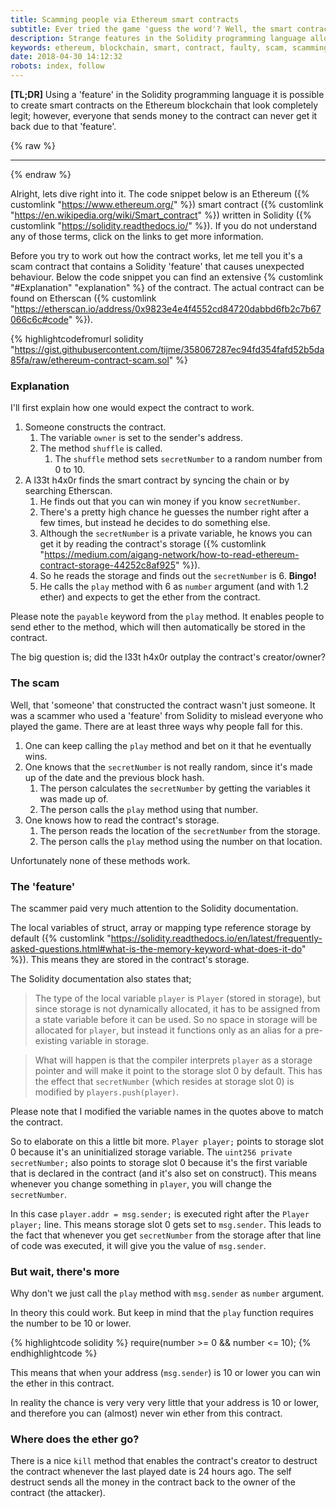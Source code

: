 ```yaml
---
title: Scamming people via Ethereum smart contracts
subtitle: Ever tried the game 'guess the word'? Well, the smart contract version isn't that fun to play.
description: Strange features in the Solidity programming language allow scammers to create faulty smart contracts (honeypots) on the ethereum blockchain.
keywords: ethereum, blockchain, smart, contract, faulty, scam, scamming, hack, steal, money, guess, the, word, game, honeypot
date: 2018-04-30 14:12:32
robots: index, follow
---
```


**[TL;DR]** Using a 'feature' in the Solidity programming language it is possible to create smart contracts on the Ethereum blockchain that look completely legit; however, everyone that sends money to the contract can never get it back due to that 'feature'.

{% raw %}<hr>{% endraw %}

Alright, lets dive right into it. The code snippet below is an Ethereum ({% customlink "https://www.ethereum.org/" %}) smart contract ({% customlink "https://en.wikipedia.org/wiki/Smart_contract" %}) written in Solidity ({% customlink "https://solidity.readthedocs.io/" %}). If you do not understand any of those terms, click on the links to get more information.

Before you try to work out how the contract works, let me tell you it's a scam contract that contains a Solidity 'feature' that causes unexpected behaviour. Below the code snippet you can find an extensive {% customlink "#Explanation" "explanation" %} of the contract. The actual contract can be found on Etherscan ({% customlink "https://etherscan.io/address/0x9823e4e4f4552cd84720dabbd6fb2c7b67066c6c#code" %}).

{% highlightcodefromurl solidity "https://gist.githubusercontent.com/tijme/358067287ec94fd354fafd52b5da85fa/raw/ethereum-contract-scam.sol" %}

### Explanation

I'll first explain how one would expect the contract to work.

1. Someone constructs the contract.
    1. The variable `owner` is set to the sender's address.
    2. The method `shuffle` is called.
        1. The `shuffle` method sets `secretNumber` to a random number from 0 to 10.
2. A l33t h4x0r finds the smart contract by syncing the chain or by searching Etherscan.
    1. He finds out that you can win money if you know `secretNumber`.
    2. There's a pretty high chance he guesses the number right after a few times, but instead he decides to do something else.
    3. Although the `secretNumber` is a private variable, he knows you can get it by reading the contract's storage ({% customlink "https://medium.com/aigang-network/how-to-read-ethereum-contract-storage-44252c8af925" %}).
    4. So he reads the storage and finds out the `secretNumber` is 6. **Bingo!**
    5. He calls the `play` method with 6 as `number` argument (and with 1.2 ether) and expects to get the ether from the contract.

Please note the `payable` keyword from the `play` method. It enables people to send ether to the method, which will then automatically be stored in the contract.

The big question is; did the l33t h4x0r outplay the contract's creator/owner?

### The scam

Well, that 'someone' that constructed the contract wasn't just someone. It was a scammer who used a 'feature' from Solidity to mislead everyone who played the game. There are at least three ways why people fall for this.

1. One can keep calling the `play` method and bet on it that he eventually wins.
2. One knows that the `secretNumber` is not really random, since it's made up of the date and the previous block hash.
    1. The person calculates the `secretNumber` by getting the variables it was made up of.
    2. The person calls the `play` method using that number.
3. One knows how to read the contract's storage.
    1. The person reads the location of the `secretNumber` from the storage.
    2. The person calls the `play` method using the number on that location.

Unfortunately none of these methods work.

### The 'feature'

The scammer paid very much attention to the Solidity documentation.

The local variables of struct, array or mapping type reference storage by default ({% customlink "https://solidity.readthedocs.io/en/latest/frequently-asked-questions.html#what-is-the-memory-keyword-what-does-it-do" %}). This means they are stored in the contract's storage.

The Solidity documentation also states that;

>  The type of the local variable `player` is `Player` (stored in storage), but since storage is not dynamically allocated, it has to be assigned from a state variable before it can be used. So no space in storage will be allocated for `player`, but instead it functions only as an alias for a pre-existing variable in storage.

> What will happen is that the compiler interprets `player` as a storage pointer and will make it point to the storage slot 0 by default. This has the effect that `secretNumber` (which resides at storage slot 0) is modified by `players.push(player)`.

Please note that I modified the variable names in the quotes above to match the contract.

So to elaborate on this a little bit more. `Player player;` points to storage slot 0 because it's an uninitialized storage variable. The `uint256 private secretNumber;` also points to storage slot 0 because it's the first variable that is declared in the contract (and it's also set on construct). This means whenever you change something in `player`, you will change the `secretNumber`.

In this case `player.addr = msg.sender;` is executed right after the `Player player;` line. This means storage slot 0 gets set to `msg.sender`. This leads to the fact that whenever you get `secretNumber` from the storage after that line of code was executed, it will give you the value of `msg.sender`.

### But wait, there's more

Why don't we just call the `play` method with `msg.sender` as `number` argument.

In theory this could work. But keep in mind that the `play` function requires the number to be 10 or lower.

{% highlightcode solidity %}
    require(number >= 0 && number <= 10);
{% endhighlightcode %}

This means that when your address (`msg.sender`) is 10 or lower you can win the ether in this contract.

In reality the chance is very very very little that your address is 10 or lower, and therefore you can (almost) never win ether from this contract.

### Where does the ether go?

There is a nice `kill` method that enables the contract's creator to destruct the contract whenever the last played date is 24 hours ago. The self destruct sends all the money in the contract back to the owner of the contract (the attacker).
